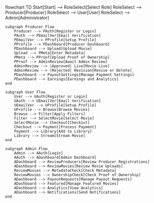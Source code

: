 flowchart TD
    Start[Start] --> RoleSelect[Select Role]
    RoleSelect --> Producer[Producer]
    RoleSelect --> User[User]
    RoleSelect --> Admin[Administrator]

    subgraph Producer Flow
        Producer --> PAuth[Register or Login]
        PAuth --> PEmailVer[Email Verification]
        PEmailVer --> PProfile[Setup Profile]
        PProfile --> PDashboard[Producer Dashboard]
        PDashboard --> Upload[Upload Movie]
        Upload --> PMeta[Enter Metadata]
        PMeta --> PProof[Upload Proof of Ownership]
        PProof --> AdminReview[Await Admin Review]
        AdminReview --> |Approved| Live[Movie Live]
        AdminReview --> |Rejected| Revision[Revise or Delete]
        PDashboard --> PayoutSettings[Manage Payment Settings]
        PDashboard --> Earnings[Earnings and Analytics]
    end

    subgraph User Flow
        User --> UAuth[Register or Login]
        UAuth --> UEmailVer[Email Verification]
        UEmailVer --> UProfile[Setup Profile]
        UProfile --> Browse[Browse Movies]
        Browse --> Filter[Apply Filters]
        Filter --> SelectMovie[Select Movie]
        SelectMovie --> Checkout[Checkout]
        Checkout --> Payment[Process Payment]
        Payment --> Library[Add to Library]
        Library --> Stream[Stream Movie]
    end

    subgraph Admin Flow
        Admin --> AAuth[Login]
        AAuth --> ADashboard[Admin Dashboard]
        ADashboard --> ReviewProducers[Review Producer Registrations]
        ADashboard --> ReviewMovies[Review Movie Uploads]
        ReviewMovies --> MetadataCheck[Check Metadata]
        ReviewMovies --> OwnershipCheck[Check Proof of Ownership]
        ADashboard --> PayoutRequests[Manage Payout Requests]
        ADashboard --> Featured[Manage Featured Movies]
        ADashboard --> Analytics[View Analytics]
        ADashboard --> Notifications[Send Notifications]
    end